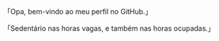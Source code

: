  「Opa, bem-vindo ao meu perfil no GitHub.」
 
 
 「Sedentário nas horas vagas, e também nas horas ocupadas.」
<div>
  <a href="https://github.com/1LC7%22%3E
  <img height="180em" src="https://github-readme-stats.vercel.app/api?username=1LC7&show_icons=true&theme=dark&include_all_commits=true&count_private=true%22/%3E
  <img height="180em" src="https://github-readme-stats.vercel.app/api/top-langs/?username=1LC7&layout=compact&langs_count=7&theme=dark%22/%3E
</div>

